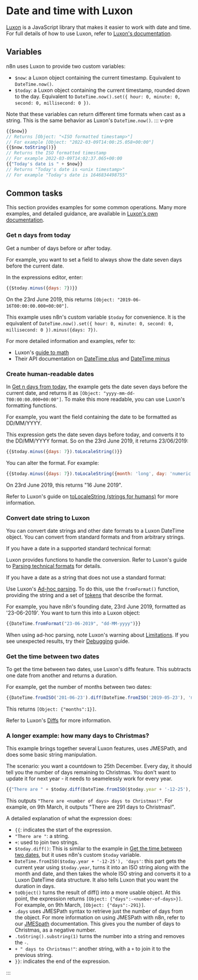 # Date and time with Luxon

[Luxon](https://github.com/moment/luxon/) is a JavaScript library that makes it easier to work with date and time. For full details of how to use Luxon, refer to [Luxon's documentation](https://moment.github.io/luxon/#/?id=luxon). 

## Variables

n8n uses Luxon to provide two custom variables:

- `$now`: a Luxon object containing the current timestamp. Equivalent to `DateTime.now()`.
- `$today`: a Luxon object containing the current timestamp, rounded down to the day. Equivalent to `DateTime.now().set({ hour: 0, minute: 0, second: 0, millisecond: 0 })`.

Note that these variables can return different time formats when cast as a string. This is the same behavior as Luxon's `DateTime.now()`.
::: v-pre

```js
{{$now}}
// Returns [Object: "<ISO formatted timestamp>"]
// For example [Object: "2022-03-09T14:00:25.058+00:00"]
{{$now.toString()}}
// Returns the ISO formatted timestamp
// For example 2022-03-09T14:02:37.065+00:00
{{"Today's date is " + $now}}
// Returns "Today's date is <unix timestamp>"
// For example "Today's date is 1646834498755"
```

## Common tasks

This section provides examples for some common operations. Many more examples, and detailed guidance, are available in [Luxon's own documentation](https://moment.github.io/luxon/#/?id=luxon).

### Get n days from today

Get a number of days before or after today. 

For example, you want to set a field to always show the date seven days before the current date.

In the expressions editor, enter:


```js
{{$today.minus({days: 7})}}
```

On the 23rd June 2019, this returns `[Object: "2019-06-16T00:00:00.000+00:00"]`.

This example uses n8n's custom variable `$today` for convenience. It is the equivalent of `DateTime.now().set({ hour: 0, minute: 0, second: 0, millisecond: 0 }).minus({days: 7})`.


For more detailed information and examples, refer to:

* Luxon's [guide to math](https://moment.github.io/luxon/#/math)
* Their API documentation on [DateTime plus](https://moment.github.io/luxon/api-docs/index.html#datetimeplus) and [DateTime minus](https://moment.github.io/luxon/api-docs/index.html#datetimeminus)

### Create human-readable dates

In [Get n days from today](#get-n-days-from-today), the example gets the date seven days before the current date, and returns it as `[Object: "yyyy-mm-dd-T00:00:00.000+00:00"]`. To make this more readable, you can use Luxon's formatting functions.

For example, you want the field containing the date to be formatted as DD/MM/YYYY.

This expression gets the date seven days before today, and converts it to the DD/MM/YYYY format. So on the 23rd June 2019, it returns 23/06/2019:

```js
{{$today.minus({days: 7}).toLocaleString()}}
```

You can alter the format. For example:

```js
{{$today.minus({days: 7}).toLocaleString({month: 'long', day: 'numeric', year: 'numeric'})}}
```

On 23rd June 2019, this returns "16 June 2019".

Refer to Luxon's guide on [toLocaleString (strings for humans)](https://moment.github.io/luxon/#/formatting?id=tolocalestring-strings-for-humans) for more information.

### Convert date string to Luxon

You can convert date strings and other date formats to a Luxon DateTime object. You can convert from standard formats and from arbitrary strings.

If you have a date in a supported standard technical format: 

Luxon provides functions to handle the conversion. Refer to Luxon's guide to [Parsing technical formats](https://moment.github.io/luxon/#/parsing?id=parsing-technical-formats) for details.

If you have a date as a string that does not use a standard format: 

Use Luxon's [Ad-hoc parsing](https://moment.github.io/luxon/#/parsing?id=ad-hoc-parsing). To do this, use the `fromFormat()` function, providing the string and a set of [tokens](https://moment.github.io/luxon/#/parsing?id=table-of-tokens) that describe the format.

For example, you have n8n's founding date, 23rd June 2019, formatted as '23-06-2019'. You want to turn this into a Luxon object:

```js
{{DateTime.fromFormat("23-06-2019", "dd-MM-yyyy")}}
```

When using ad-hoc parsing, note Luxon's warning about [Limitations](https://moment.github.io/luxon/#/parsing?id=limitations). If you see unexpected results, try their [Debugging](https://moment.github.io/luxon/#/parsing?id=debugging) guide.


### Get the time between two dates

To get the time between two dates, use Luxon's diffs feature. This subtracts one date from another and returns a duration.

For example, get the number of months between two dates:

```js
{{DateTime.fromISO('201-06-23').diff(DateTime.fromISO('2019-05-23'), 'months').toObject()}}
```

This returns `[Object: {"months":1}]`.

Refer to Luxon's [Diffs](https://moment.github.io/luxon/#/math?id=diffs) for more information.

### A longer example: how many days to Christmas?

This example brings together several Luxon features, uses JMESPath, and does some basic string manipulation. 

The scenario: you want a countdown to 25th December. Every day, it should tell you the number of days remaining to Christmas. You don't want to update it for next year - it needs to seamelessly work for every year.

```js
{{"There are " + $today.diff(DateTime.fromISO($today.year + '-12-25'), 'days').toObject().days.toString().substring(1) + " days to Christmas!"}}
```

This outputs `"There are <number of days> days to Christmas!"`. For example, on 9th March, it outputs "There are 291 days to Christmas!".

A detailed explanation of what the expression does:

* `{{`: indicates the start of the expression.
* `"There are "`: a string. 
* `+`: used to join two strings.
* `$today.diff()`: This is similar to the example in [Get the time between two dates](#get-the-time-between-two-dates), but it uses n8n's custom `$today` variable.
* `DateTime.fromISO($today.year + '-12-25'), 'days'`: this part gets the current year using `$today.year`, turns it into an ISO string along with the month and date, and then takes the whole ISO string and converts it to a Luxon DateTime data structure. It also tells Luxon that you want the duration in days.
* `toObject()` turns the result of diff() into a more usable object. At this point, the expression returns `[Object: {"days":-<number-of-days>}]`. For example, on 9th March, `[Object: {"days":-291}]`.
* `.days` uses JMESPath syntax to retrieve just the number of days from the object. For more information on using JMESPath with n8n, refer to our [JMESpath](jmespath.md) documentation. This gives you the number of days to Christmas, as a negative number.
* `.toString().substring(1)` turns the number into a string and removes the `-`.
* `+ " days to Christmas!"`: another string, with a `+` to join it to the previous string.
* `}}`: indicates the end of the expression.


:::




